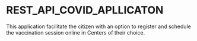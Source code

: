 # REST_API_COVID_APLLICATON
This application facilitate the citizen with an option to register and schedule the vaccination session online in Centers of their choice.
